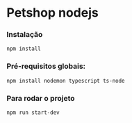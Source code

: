 # Petshop nodejs

### Instalação
`npm install`

### Pré-requisitos globais:
`npm install nodemon typescript ts-node`

### Para rodar o projeto
`npm run start-dev`